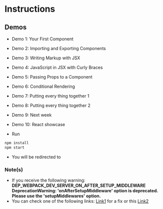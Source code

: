 # Instructions

## Demos
- Demo 1: Your First Component 
- Demo 2: Importing and Exporting Components
- Demo 3: Writing Markup with JSX 
- Demo 4: JavaScript in JSX with Curly Braces
- Demo 5: Passing Props to a Component 
- Demo 6: Conditional Rendering
- Demo 7: Putting every thing together 1
- Demo 8: Putting every thing together 2
- Demo 9: Next week
- Demo 10: React showcase


- Run
```sh
npm install
npm start
```
- You will be redirected to 

### Note(s)
- If you receive the following warning: **DEP_WEBPACK_DEV_SERVER_ON_AFTER_SETUP_MIDDLEWARE DeprecationWarning: 'onAfterSetupMiddleware' option is deprecated. Please use the 'setupMiddlewares' option.** 
- You can check one of the following links: [Link1] for a fix or this [Link2]



<!-- links -->

[Link1]:https://youtu.be/ifSTp9WEHpo
[Link2]:Link1https://github.com/DrVipinKumar/ReactAllProjects/blob/main/reactwithspring/public/MiddlewareDeprecationSolution.txt
